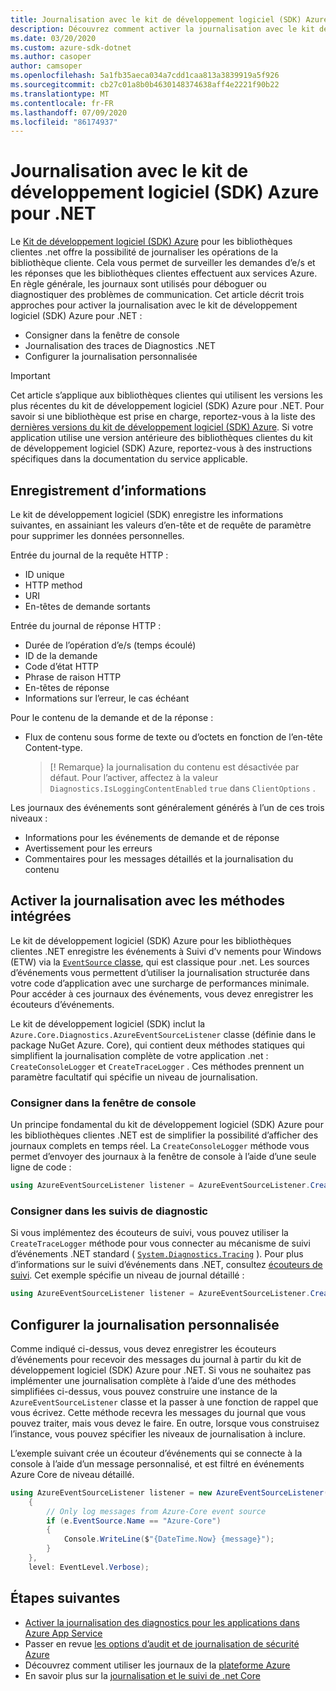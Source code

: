 ```yaml
---
title: Journalisation avec le kit de développement logiciel (SDK) Azure pour .NET
description: Découvrez comment activer la journalisation avec le kit de développement logiciel (SDK) Azure pour les bibliothèques clientes .NET
ms.date: 03/20/2020
ms.custom: azure-sdk-dotnet
ms.author: casoper
author: camsoper
ms.openlocfilehash: 5a1fb35aeca034a7cdd1caa813a3839919a5f926
ms.sourcegitcommit: cb27c01a8b0b4630148374638aff4e2221f90b22
ms.translationtype: MT
ms.contentlocale: fr-FR
ms.lasthandoff: 07/09/2020
ms.locfileid: "86174937"
---
```

# <a name="logging-with-the-azure-sdk-for-net"></a>Journalisation avec le kit de développement logiciel (SDK) Azure pour .NET

Le [Kit de développement logiciel (SDK) Azure](https://azure.microsoft.com/downloads/) pour les bibliothèques clientes .net offre la possibilité de journaliser les opérations de la bibliothèque cliente. Cela vous permet de surveiller les demandes d’e/s et les réponses que les bibliothèques clientes effectuent aux services Azure. En règle générale, les journaux sont utilisés pour déboguer ou diagnostiquer des problèmes de communication. Cet article décrit trois approches pour activer la journalisation avec le kit de développement logiciel (SDK) Azure pour .NET :

- Consigner dans la fenêtre de console
- Journalisation des traces de Diagnostics .NET
- Configurer la journalisation personnalisée

> [!IMPORTANT]
> Cet article s’applique aux bibliothèques clientes qui utilisent les versions les plus récentes du kit de développement logiciel (SDK) Azure pour .NET. Pour savoir si une bibliothèque est prise en charge, reportez-vous à la liste des [dernières versions du kit de développement logiciel (SDK) Azure](https://azure.github.io/azure-sdk/releases/latest/index.html). Si votre application utilise une version antérieure des bibliothèques clientes du kit de développement logiciel (SDK) Azure, reportez-vous à des instructions spécifiques dans la documentation du service applicable.

## <a name="log-information"></a>Enregistrement d’informations

Le kit de développement logiciel (SDK) enregistre les informations suivantes, en assainiant les valeurs d’en-tête et de requête de paramètre pour supprimer les données personnelles.

Entrée du journal de la requête HTTP :

- ID unique
- HTTP method
- URI
- En-têtes de demande sortants

Entrée du journal de réponse HTTP :

- Durée de l’opération d’e/s (temps écoulé)
- ID de la demande
- Code d’état HTTP
- Phrase de raison HTTP
- En-têtes de réponse
- Informations sur l’erreur, le cas échéant

Pour le contenu de la demande et de la réponse :

- Flux de contenu sous forme de texte ou d’octets en fonction de l’en-tête Content-type.
     > [! Remarque} la journalisation du contenu est désactivée par défaut. Pour l’activer, affectez à la valeur `Diagnostics.IsLoggingContentEnabled` `true` dans `ClientOptions` .

Les journaux des événements sont généralement générés à l’un de ces trois niveaux :

- Informations pour les événements de demande et de réponse
- Avertissement pour les erreurs
- Commentaires pour les messages détaillés et la journalisation du contenu

## <a name="enable-logging-with-built-in-methods"></a>Activer la journalisation avec les méthodes intégrées

Le kit de développement logiciel (SDK) Azure pour les bibliothèques clientes .NET enregistre les événements à Suivi d’v nements pour Windows (ETW) via la [ `EventSource` classe](/dotnet/api/system.diagnostics.tracing.eventsource), qui est classique pour .net. Les sources d’événements vous permettent d’utiliser la journalisation structurée dans votre code d’application avec une surcharge de performances minimale. Pour accéder à ces journaux des événements, vous devez enregistrer les écouteurs d’événements.

Le kit de développement logiciel (SDK) inclut la `Azure.Core.Diagnostics.AzureEventSourceListener` classe (définie dans le package NuGet Azure. Core), qui contient deux méthodes statiques qui simplifient la journalisation complète de votre application .net : `CreateConsoleLogger` et `CreateTraceLogger` . Ces méthodes prennent un paramètre facultatif qui spécifie un niveau de journalisation.

### <a name="log-to-the-console-window"></a>Consigner dans la fenêtre de console

Un principe fondamental du kit de développement logiciel (SDK) Azure pour les bibliothèques clientes .NET est de simplifier la possibilité d’afficher des journaux complets en temps réel. La `CreateConsoleLogger` méthode vous permet d’envoyer des journaux à la fenêtre de console à l’aide d’une seule ligne de code :

```csharp
using AzureEventSourceListener listener = AzureEventSourceListener.CreateConsoleLogger();
```

### <a name="log-to-diagnostic-traces"></a>Consigner dans les suivis de diagnostic

Si vous implémentez des écouteurs de suivi, vous pouvez utiliser la `CreateTraceLogger` méthode pour vous connecter au mécanisme de suivi d’événements .NET standard ( [`System.Diagnostics.Tracing`](/dotnet/api/system.diagnostics.tracing) ). Pour plus d’informations sur le suivi d’événements dans .NET, consultez [écouteurs de suivi](/dotnet/framework/debug-trace-profile/trace-listeners). Cet exemple spécifie un niveau de journal détaillé :

```csharp
using AzureEventSourceListener listener = AzureEventSourceListener.CreateTraceLogger(EventLevel.Verbose);
```

## <a name="configure-custom-logging"></a>Configurer la journalisation personnalisée

Comme indiqué ci-dessus, vous devez enregistrer les écouteurs d’événements pour recevoir des messages du journal à partir du kit de développement logiciel (SDK) Azure pour .NET. Si vous ne souhaitez pas implémenter une journalisation complète à l’aide d’une des méthodes simplifiées ci-dessus, vous pouvez construire une instance de la `AzureEventSourceListener` classe et la passer à une fonction de rappel que vous écrivez. Cette méthode recevra les messages du journal que vous pouvez traiter, mais vous devez le faire. En outre, lorsque vous construisez l’instance, vous pouvez spécifier les niveaux de journalisation à inclure.

L’exemple suivant crée un écouteur d’événements qui se connecte à la console à l’aide d’un message personnalisé, et est filtré en événements Azure Core de niveau détaillé.

```csharp
using AzureEventSourceListener listener = new AzureEventSourceListener((e, message) =>
    {
        // Only log messages from Azure-Core event source
        if (e.EventSource.Name == "Azure-Core")
        {
            Console.WriteLine($"{DateTime.Now} {message}");
        }
    },
    level: EventLevel.Verbose);
```

## <a name="next-steps"></a>Étapes suivantes

- [Activer la journalisation des diagnostics pour les applications dans Azure App Service](/azure/app-service/troubleshoot-diagnostic-logs)
- Passer en revue [les options d’audit et de journalisation de sécurité Azure](/azure/security/fundamentals/log-audit)
- Découvrez comment utiliser les journaux de la [plateforme Azure](/azure/azure-monitor/platform/platform-logs-overview)
- En savoir plus sur la [journalisation et le suivi de .net Core](/dotnet/core/diagnostics/logging-tracing)
